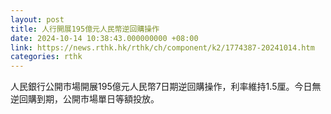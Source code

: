```yaml
---
layout: post
title: 人行開展195億元人民幣逆回購操作
date: 2024-10-14 10:38:43.000000000 +08:00
link: https://news.rthk.hk/rthk/ch/component/k2/1774387-20241014.htm
categories: rthk
---
```


人民銀行公開市場開展195億元人民幣7日期逆回購操作，利率維持1.5厘。今日無逆回購到期，公開市場單日等額投放。
